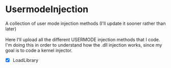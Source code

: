 # UsermodeInjection
A collection of user mode injection methods (I'll update it sooner rather than later)
<br />
<br />
Here I'll upload all the different USERMODE injection methods that I code.
I'm doing this in order to understand how the .dll injection works, since my goal
is to code a kernel injector.
- [x] LoadLibrary
